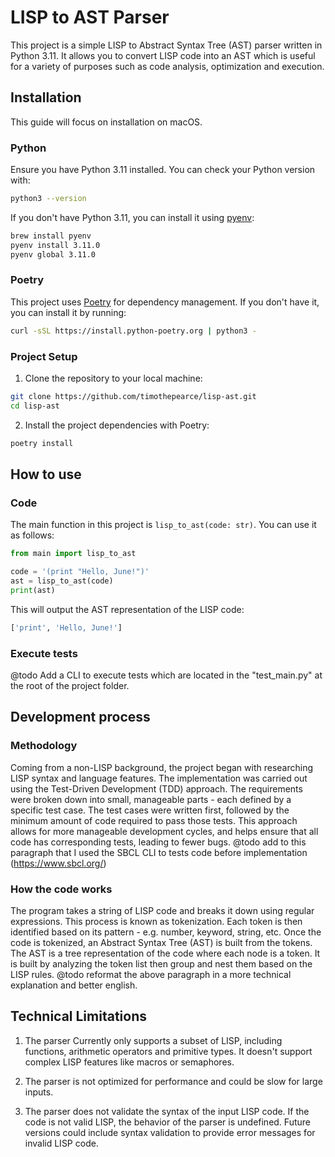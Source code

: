 # LISP to AST Parser

This project is a simple LISP to Abstract Syntax Tree (AST) parser written in Python 3.11. 
It allows you to convert LISP code into an AST which is useful for a variety of purposes such as code analysis, optimization and execution.

## Installation

This guide will focus on installation on macOS.

### Python

Ensure you have Python 3.11 installed. You can check your Python version with:

```bash
python3 --version
```

If you don't have Python 3.11, you can install it using [pyenv](https://github.com/pyenv/pyenv):

```bash
brew install pyenv
pyenv install 3.11.0
pyenv global 3.11.0
```

### Poetry

This project uses [Poetry](https://python-poetry.org/) for dependency management. If you don't have it, you can install it by running:

```bash
curl -sSL https://install.python-poetry.org | python3 -
```

### Project Setup

1. Clone the repository to your local machine:

```bash
git clone https://github.com/timothepearce/lisp-ast.git
cd lisp-ast
```

2. Install the project dependencies with Poetry:

```bash
poetry install
```

## How to use

### Code

The main function in this project is `lisp_to_ast(code: str)`. You can use it as follows:

```python
from main import lisp_to_ast

code = '(print "Hello, June!")'
ast = lisp_to_ast(code)
print(ast)
```

This will output the AST representation of the LISP code:

```python
['print', 'Hello, June!']
```

### Execute tests

@todo Add a CLI to execute tests which are located in the "test_main.py" at the root of the project folder.

## Development process

### Methodology

Coming from a non-LISP background, the project began with researching LISP syntax and language features. The implementation was carried out using the Test-Driven Development (TDD) approach. The requirements were broken down into small, manageable parts - each defined by a specific test case. The test cases were written first, followed by the minimum amount of code required to pass those tests. This approach allows for more manageable development cycles, and helps ensure that all code has corresponding tests, leading to fewer bugs.
@todo add to this paragraph that I used the SBCL CLI to tests code before implementation (https://www.sbcl.org/)

### How the code works

The program takes a string of LISP code and breaks it down using regular expressions. 
This process is known as tokenization. Each token is then identified based on its pattern - e.g. number, keyword, string, etc. Once the code is tokenized, an Abstract Syntax Tree (AST) is built from the tokens. The AST is a tree representation of the code where each node is a token. It is built by analyzing the token list then group and nest them based on the LISP rules.
@todo reformat the above paragraph in a more technical explanation and better english.

## Technical Limitations

1. The parser Currently only supports a subset of LISP, including functions, arithmetic operators and primitive types. It doesn't support complex LISP features like macros or semaphores.

2. The parser is not optimized for performance and could be slow for large inputs.

3. The parser does not validate the syntax of the input LISP code. If the code is not valid LISP, the behavior of the parser is undefined. Future versions could include syntax validation to provide error messages for invalid LISP code.
